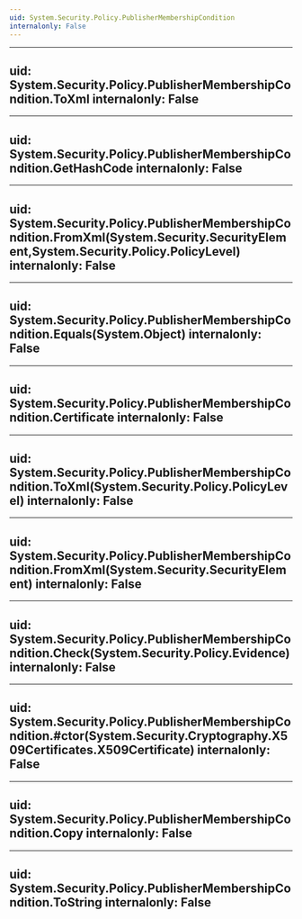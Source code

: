 ```yaml
---
uid: System.Security.Policy.PublisherMembershipCondition
internalonly: False
---
```


---
uid: System.Security.Policy.PublisherMembershipCondition.ToXml
internalonly: False
---

---
uid: System.Security.Policy.PublisherMembershipCondition.GetHashCode
internalonly: False
---

---
uid: System.Security.Policy.PublisherMembershipCondition.FromXml(System.Security.SecurityElement,System.Security.Policy.PolicyLevel)
internalonly: False
---

---
uid: System.Security.Policy.PublisherMembershipCondition.Equals(System.Object)
internalonly: False
---

---
uid: System.Security.Policy.PublisherMembershipCondition.Certificate
internalonly: False
---

---
uid: System.Security.Policy.PublisherMembershipCondition.ToXml(System.Security.Policy.PolicyLevel)
internalonly: False
---

---
uid: System.Security.Policy.PublisherMembershipCondition.FromXml(System.Security.SecurityElement)
internalonly: False
---

---
uid: System.Security.Policy.PublisherMembershipCondition.Check(System.Security.Policy.Evidence)
internalonly: False
---

---
uid: System.Security.Policy.PublisherMembershipCondition.#ctor(System.Security.Cryptography.X509Certificates.X509Certificate)
internalonly: False
---

---
uid: System.Security.Policy.PublisherMembershipCondition.Copy
internalonly: False
---

---
uid: System.Security.Policy.PublisherMembershipCondition.ToString
internalonly: False
---
